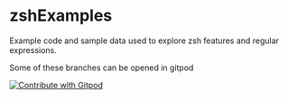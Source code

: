 # zshExamples

Example code and sample data used to explore zsh features and regular expressions.

Some of these branches can be opened in gitpod

<a href="https://gitpod.io/#https://github.com/djna/zshExamples">
  <img
    src="https://img.shields.io/badge/Contribute%20with-Gitpod-908a85?logo=gitpod"
    alt="Contribute with Gitpod"
  />
</a>
